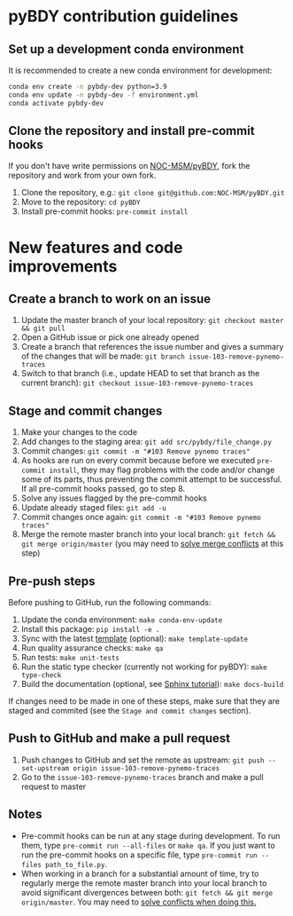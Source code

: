 # pyBDY contribution guidelines

## Set up a development conda environment

It is recommended to create a new conda environment for development:

```bash
conda env create -n pybdy-dev python=3.9
conda env update -n pybdy-dev -f environment.yml
conda activate pybdy-dev
```

## Clone the repository and install pre-commit hooks

If you don't have write permissions on [NOC-MSM/pyBDY](https://github.com/NOC-MSM/pyBDY), fork the repository and work from your own fork.

1. Clone the repository, e.g.: `git clone git@github.com:NOC-MSM/pyBDY.git`
1. Move to the repository: `cd pyBDY`
1. Install pre-commit hooks: `pre-commit install`

# New features and code improvements

## Create a branch to work on an issue

1. Update the master branch of your local repository: `git checkout master && git pull`
1. Open a GitHub issue or pick one already opened
1. Create a branch that references the issue number and gives a summary of the changes that will be made:  `git branch issue-103-remove-pynemo-traces`
1. Switch to that branch (i.e., update HEAD to set that branch as the current branch): `git checkout issue-103-remove-pynemo-traces`

## Stage and commit changes

1. Make your changes to the code
1. Add changes to the staging area: `git add src/pybdy/file_change.py`
1. Commit changes: `git commit -m "#103 Remove pynemo traces"`
1. As hooks are run on every commit because before we executed `pre-commit install`, they may flag problems with the code and/or change some of its parts, thus preventing the commit attempt to be successful. If all pre-commit hooks passed, go to step 8.
1. Solve any issues flagged by the pre-commit hooks
1. Update already staged files: `git add -u`
1. Commit changes once again: `git commit -m "#103 Remove pynemo traces"`
1. Merge the remote master branch into your local branch: `git fetch && git merge origin/master` (you may need to [solve merge conflicts](https://docs.github.com/en/pull-requests/collaborating-with-pull-requests/addressing-merge-conflicts/resolving-a-merge-conflict-using-the-command-line) at this step)

## Pre-push steps

Before pushing to GitHub, run the following commands:

1. Update the conda environment: `make conda-env-update`
1. Install this package: `pip install -e .`
1. Sync with the latest [template](https://github.com/ecmwf-projects/cookiecutter-conda-package) (optional): `make template-update`
1. Run quality assurance checks: `make qa`
1. Run tests: `make unit-tests`
1. Run the static type checker (currently not working for pyBDY): `make type-check`
1. Build the documentation (optional, see [Sphinx tutorial](https://www.sphinx-doc.org/en/master/tutorial/)): `make docs-build`

If changes need to be made in one of these steps, make sure that they are staged and commited (see the `Stage and commit changes` section).

## Push to GitHub and make a pull request

1. Push changes to GitHub and set the remote as upstream: `git push --set-upstream origin issue-103-remove-pynemo-traces`
1. Go to the `issue-103-remove-pynemo-traces` branch and make a pull request to master

## Notes

- Pre-commit hooks can be run at any stage during development. To run them, type `pre-commit run --all-files` or `make qa`. If you just want to run the pre-commit hooks on a specific file, type `pre-commit run --files path_to_file.py`.
- When working in a branch for a substantial amount of time, try to regularly merge the remote master branch into your local branch to avoid significant divergences between both: `git fetch && git merge origin/master`. You may need to [solve conflicts when doing this.](https://docs.github.com/en/pull-requests/collaborating-with-pull-requests/addressing-merge-conflicts/resolving-a-merge-conflict-using-the-command-line)
